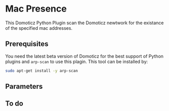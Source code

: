 # Mac Presence
This Domoticz Python Plugin scan the Domoticz newtwork for the existance of the specified mac addresses.
## Prerequisites
You need the latest beta version of Domoticz for the best support of Python plugins and `arp-scan` to use this plagin. This tool can be installed by:
```bash
sudo apt-get install -y arp-scan
```
## Parameters

## To do
